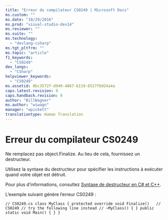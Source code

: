 ```yaml
---
title: "Erreur du compilateur CS0249 | Microsoft Docs"
ms.custom: ""
ms.date: "10/29/2016"
ms.prod: "visual-studio-dev14"
ms.reviewer: ""
ms.suite: ""
ms.technology: 
  - "devlang-csharp"
ms.tgt_pltfrm: ""
ms.topic: "article"
f1_keywords: 
  - "CS0249"
dev_langs: 
  - "CSharp"
helpviewer_keywords: 
  - "CS0249"
ms.assetid: 8bc3572f-d949-4867-b119-6527fb924a4a
caps.latest.revision: 9
caps.handback.revision: 9
author: "BillWagner"
ms.author: "wiwagn"
manager: "wpickett"
translationtype: Human Translation
---
```

# Erreur du compilateur CS0249
Ne remplacez pas object.Finalize. Au lieu de cela, fournissez un destructeur.  
  
 Utilisez la syntaxe du destructeur pour spécifier les instructions à exécuter quand votre objet est détruit.  
  
 Pour plus d’informations, consultez [Syntaxe de destructeur en C\# et C\+\+](http://msdn.microsoft.com/fr-fr/d7901491-7e89-4b6f-8270-0635aa6581b5).  
  
 L’exemple suivant génère l’erreur CS0249 :  
  
```  
// CS0249.cs class MyClass { protected override void Finalize()   // CS0249 // try the following line instead // ~MyClass() { } public static void Main() { } }  
```